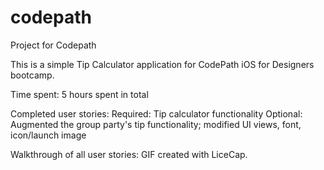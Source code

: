 # codepath
Project for Codepath

This is a simple Tip Calculator application for CodePath iOS for Designers bootcamp.

Time spent: 5 hours spent in total

Completed user stories:
  Required: Tip calculator functionality
  Optional: Augmented the group party's tip functionality; modified UI views, font, icon/launch image

Walkthrough of all user stories: GIF created with LiceCap.
